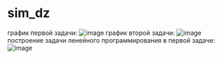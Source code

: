 # sim_dz
график первой задачи:
![image](https://github.com/setusq/sim_dz/assets/125801694/cdcaacce-95d8-48b4-a9cd-79ccc31d01ab)
график второй задачи:
![image](https://github.com/setusq/sim_dz/assets/125801694/b9b727bf-3868-4bd6-8550-7d78cda34548)
построение задачи ленейного программирования в первой задаче:
![image](https://github.com/setusq/sim_dz/assets/125801694/7ac927a9-2893-43a9-8e0a-84a13332705d)

